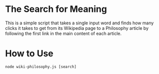 # The Search for Meaning

This is a simple script that takes a single input word and finds how many clicks it takes to get from its Wikipedia page to a Philosophy article by following the first link in the main content of each article.

# How to Use

	node wiki-philosophy.js [search]